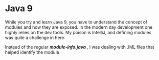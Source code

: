 # Java 9
While you try and learn Java 9, you have to understand the concept of modules and how they are exposed.
In the modern day development one highly relies on the dev tools. My poison is IntelliJ, and defining
modules was quite a challenge in here.

Instead of the regular **_module-info.java_** , I was dealing with .IML files that helped identify the module